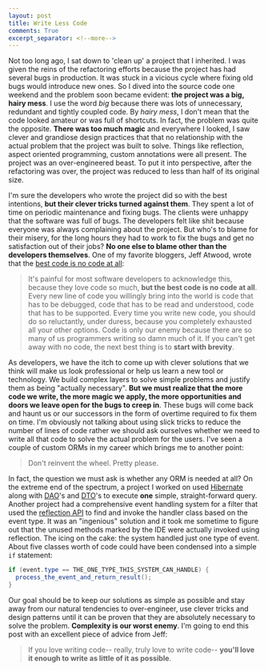 ```yaml
---
layout: post
title: Write Less Code
comments: True
excerpt_separator: <!--more-->
---
```


Not too long ago, I sat down to 'clean up' a project that I inherited. I was given the reins of the refactoring efforts because the project has had several bugs in production. It was stuck in a vicious cycle where fixing old bugs would introduce new ones. So I dived into the source code one weekend and the problem soon became evident: **the project was a big, hairy mess**. I use the word *big* because there was lots of unnecessary, redundant and tightly coupled code. By *hairy mess*, I don't mean that the code looked amateur or was full of shortcuts. In fact, the problem was quite the opposite. **There was too much magic** and everywhere I looked, I saw clever and grandiose design practices that that no relationship with the actual problem that the project was built to solve. Things like reflection, aspect oriented programming, custom annotations were all present. The project was an over-engineered beast. To put it into perspective, after the refactoring was over, the project was reduced to less than half of its original size.

<!--more-->

 I'm sure the developers who wrote the project did so with the best intentions, **but their clever tricks turned against them**. They spent a lot of time on periodic maintenance and fixing bugs. The clients were unhappy that the software was full of bugs. The developers felt like shit because everyone was always complaining about the project. But who's to blame for their misery, for the long hours they had to work to fix the bugs and get no satisfaction out of their jobs? **No one else to blame other than the developers themselves**. One of my favorite bloggers, Jeff Atwood, wrote that the [best code is no code at all](https://blog.codinghorror.com/the-best-code-is-no-code-at-all/):

> It's painful for most software developers to acknowledge this, because they love code so much, **but the best code is no code at all**. Every new line of code you willingly bring into the world is code that has to be debugged, code that has to be read and understood, code that has to be supported. Every time you write new code, you should do so reluctantly, under duress, because you completely exhausted all your other options. Code is only our enemy because there are so many of us programmers writing so damn much of it. If you can't get away with no code, the next best thing is to **start with brevity**.

As developers, we have the itch to come up with clever solutions that we think will make us look professional or help us learn a new tool or technology. We build complex layers to solve simple problems and justify them as being "actually necessary". **But we must realize that the more code we write, the more magic we apply, the more opportunities and doors we leave open for the bugs to creep in**. These bugs will come back and haunt us or our successors in the form of overtime required to fix them on time. I'm obviously not talking about using slick tricks to reduce the number of lines of code rather we should ask ourselves whether we need to write all that code to solve the actual problem for the users. I've seen a couple of custom ORMs in my career which brings me to another point:

> Don't reinvent the wheel. Pretty please.

In fact, the question we must ask is whether any ORM is needed at all? On the extreme end of the spectrum, a project I worked on used [Hibernate](http://hibernate.org/) along with [DAO](https://en.wikipedia.org/wiki/Data_access_object)'s and [DTO](https://en.wikipedia.org/wiki/Data_transfer_object)'s to execute **one** simple, straight-forward query. Another project had a comprehensive event handling system for a filter that used the [reflection API](https://docs.oracle.com/javase/tutorial/reflect/) to find and invoke the handler class based on the event type. It was an "ingenious" solution and it took me sometime to figure out that the unused methods marked by the IDE were actually invoked using reflection. The icing on the cake: the system handled just one type of event. About five classes worth of code could have been condensed into a simple `if` statement:

```java
if (event.type == THE_ONE_TYPE_THIS_SYSTEM_CAN_HANDLE) {
  process_the_event_and_return_result();
}
```

Our goal should be to keep our solutions as simple as possible and stay away from our natural tendencies to over-engineer, use clever tricks and design patterns until it can be proven that they are absolutely necessary to solve the problem. **Complexity is our worst enemy**. I'm going to end this post with an excellent piece of advice from Jeff:

> If you love writing code-- really, truly love to write code-- **you'll love it enough to write as little of it as possible**.
